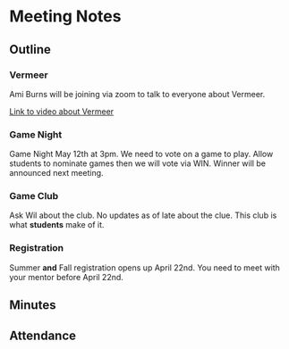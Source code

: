 # Meeting Notes

## Outline

### Vermeer 

Ami Burns will be joining via zoom to talk to everyone about Vermeer. 

[Link to video about Vermeer](https://youtu.be/D-6jKcO-Bcw?si=SSBZ6mPsJQFcbeZw)

### Game Night

Game Night May 12th at 3pm. We need to vote on a game to play. 
Allow students to nominate games then we will vote via WIN. 
Winner will be announced next meeting. 

### Game Club

Ask Wil about the club.
No updates as of late about the clue. 
This club is what **students** make of it. 

### Registration 

Summer **and** Fall registration opens up April 22nd.
You need to meet with your mentor before April 22nd. 


## Minutes


## Attendance

